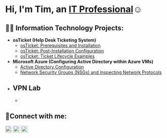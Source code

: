 <h1>Hi, I'm Tim, an <a href="https://www.linkedin.com/in/timothy-meyer-/?trk=public_profile-settings_edit-profile-content">IT Professional</a>☺</h1>

<h2>👨‍💻 Information Technology Projects:</h2>

- <b>osTicket (Help Desk Ticketing System)</b>
  - [osTicket: Prerequisites and Installation](https://github.com/TIm-the-IT-dad/osticket-prereqs)
  - [osTicket: Post-Installation Configuration](https://github.com/TIm-the-IT-dad/osticket-post-installation)
  - [osTicket: Ticket Lifecycle Examples](https://github.com/TIm-the-IT-dad/ticket-lifecycle)
- <b>Microsoft Azure (Configuring Active Directory within Azure VMs)</b>
  - [Active Directory Configuration](https://github.com/TIm-the-IT-dad/configure-ad)
  - [Network Security Groups (NSGs) and Inspecting Network Protocols](https://github.com/TIm-the-IT-dad/azure-network-protocols)
- <b>VPN Lab</b>
  -
  -


<h2>🤳Connect with me:</h2>

[<img align="left" alt="Josh | Twitter" width="22px" src="https://cdn.jsdelivr.net/npm/simple-icons@v3/icons/twitter.svg" />][twitter]
[<img align="left" alt="Josh | LinkedIn" width="22px" src="https://cdn.jsdelivr.net/npm/simple-icons@v3/icons/linkedin.svg" />][linkedin]
[<img align="left" alt="Josh | Instagram" width="22px" src="https://cdn.jsdelivr.net/npm/simple-icons@v3/icons/instagram.svg" />][instagram]

[twitter]: https://twitter.com/
[instagram]: https://www.instagram.com/
[linkedin]: https://www.linkedin.com/in/timothy-meyer-/
[facebook]: https://www.facebook.com/
